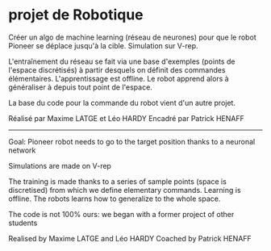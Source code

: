 # projet de Robotique 

Créer un algo de machine learning (réseau de neurones) pour que le robot Pioneer se déplace jusqu'à la cible.
Simulation sur V-rep.

L'entraînement du réseau se fait via une base d'exemples (points de l'espace discrétisés) à partir desquels on définit des commandes élémentaires. L'apprentissage est offline.
Le robot apprend alors à généraliser à depuis tout point de l'espace.

La base du code pour la commande du robot vient d'un autre projet.

Réalisé par Maxime LATGE et Léo HARDY
Encadré par Patrick HENAFF

--------

Goal: Pioneer robot needs to go to the target position thanks to a neuronal network

Simulations are made on V-rep

The training is made thanks to a series of sample points (space is discretised) from which we define elementary commands. Learning is offline.
The robots learns how to generalize to the whole space.

The code is not 100% ours: we began with a former project of other students

Realised by Maxime LATGE and Léo HARDY
Coached by Patrick HENAFF

